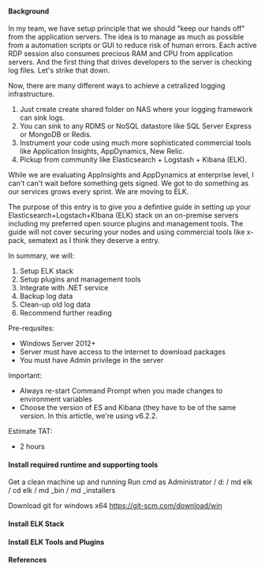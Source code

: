 #### Background

In my team, we have setup principle that we should "keep our hands off" from the application servers. The idea is to manage as much as possible from a automation scripts or GUI to reduce risk of human errors. Each active RDP session also consumes precious RAM and CPU from application servers. And the first thing that drives developers to the server is checking log files. Let's strike that down.

Now, there are many different ways to achieve a cetralized logging infrastructure. 

1. Just create create shared folder on NAS where your logging framework can sink logs.
2. You can sink to any RDMS or NoSQL datastore like SQL Server Express or MongoDB or Redis. 
3. Instrument your code using much more sophisticated commercial tools like Application Insights, AppDynamics, New Relic.
4. Pickup from community like Elasticsearch + Logstash + Kibana (ELK).

While we are evaluating AppInsights and AppDynamics at enterprise level, I can't can't wait before something gets signed. We got to do something as our services grows every sprint. We are moving to ELK.

The purpose of this entry is to give you a defintive guide in setting up your Elasticsearch+Logstach+KIbana (ELK) stack on an on-premise servers including my preferred open source plugins and management tools. The guide will not cover securing your nodes and using commercial tools like x-pack, sematext as I think they deserve a entry. 

In summary, we will:
1. Setup ELK stack
2. Setup plugins and management tools
3. Integrate with .NET service
4. Backup log data
5. Clean-up old log data
6. Recommend further reading

Pre-requsites:

- Windows Server 2012+
- Server must have access to the internet to download packages
- You must have Admin privilege in the server

Important:
- Always re-start Command Prompt when you made changes to environment variables
- Choose the version of ES and Kibana (they have to be of the same version. In this artictle, we're using v6.2.2.

Estimate TAT:
- 2 hours

#### Install required runtime and supporting tools
Get a clean machine up and running
Run cmd as Administrator
/ d:
/ md elk
/ cd elk
/ md _bin
/ md _installers

Download git for windows x64
https://git-scm.com/download/win

#### Install ELK Stack

#### Install ELK Tools and Plugins


#### References
